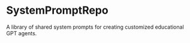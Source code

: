 # SystemPromptRepo
A library of shared system prompts for creating customized educational GPT agents.

